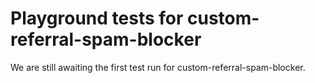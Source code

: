 # Playground tests for custom-referral-spam-blocker
We are still awaiting the first test run for custom-referral-spam-blocker.
